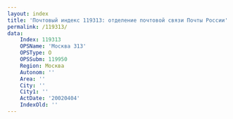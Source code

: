 ```yaml
---
layout: index
title: 'Почтовый индекс 119313: отделение почтовой связи Почты России'
permalink: /119313/
data:
    Index: 119313
    OPSName: 'Москва 313'
    OPSType: О
    OPSSubm: 119950
    Region: Москва
    Autonom: ''
    Area: ''
    City: ''
    City1: ''
    ActDate: '20020404'
    IndexOld: ''
---
```

